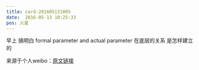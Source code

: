 ```yaml
---
title: card-201605131005
date:  2016-05-13 10:25:33
pos: 火星
---
```

早上 搞明白 formal parameter and actual parameter 在底层的关系 是怎样建立的 

来源于个人weibo：[原文链接](https://m.weibo.cn/status/Dvjafridq?mblogid=Dvjafridq)